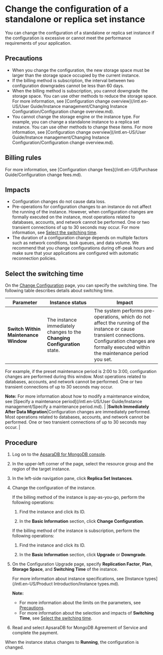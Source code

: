 # Change the configuration of a standalone or replica set instance

You can change the configuration of a standalone or replica set instance if the configuration is excessive or cannot meet the performance requirements of your application.

## Precautions

-   When you change the configuration, the new storage space must be larger than the storage space occupied by the current instance.
-   If the billing method is subscription, the interval between two configuration downgrades cannot be less than 60 days.
-   When the billing method is subscription, you cannot downgrade the storage space. You can use other methods to reduce the storage space. For more information, see [Configuration change overview](/intl.en-US/User Guide/Instance management/Changing Instance Configuration/Configuration change overview.md).
-   You cannot change the storage engine or the instance type. For example, you can change a standalone instance to a replica set instance. You can use other methods to change these items. For more information, see [Configuration change overview](/intl.en-US/User Guide/Instance management/Changing Instance Configuration/Configuration change overview.md).

## Billing rules

For more information, see [Configuration change fees](/intl.en-US/Purchase Guide/Configuration change fees.md).

## Impacts

-   Configuration changes do not cause data loss.
-   Pre-operations for configuration changes to an instance do not affect the running of the instance. However, when configuration changes are formally executed on the instance, most operations related to databases, accounts, and network cannot be performed. One or two transient connections of up to 30 seconds may occur. For more information, see [Select the switching time](#section_usx_gsk_d99).
-   The duration of a configuration change depends on multiple factors such as network conditions, task queues, and data volume. We recommend that you change configurations during off-peak hours and make sure that your applications are configured with automatic reconnection policies.

## Select the switching time

On the [Change Configuration](#step_ouf_3i9_xep) page, you can specify the switching time. The following table describes details about switching time.

|Parameter|Instance status|Impact|
|---------|---------------|------|
|**Switch Within Maintenance Window**|The instance immediately changes to the **Changing Configuration** state.|The system performs pre-operations, which do not affect the running of the instance or cause transient connections. Configuration changes are formally executed within the maintenance period you set.

For example, if the preset maintenance period is 2:00 to 3:00, configuration changes are performed during this window. Most operations related to databases, accounts, and network cannot be performed. One or two transient connections of up to 30 seconds may occur.

**Note:** For more information about how to modify a maintenance window, see [Specify a maintenance period](/intl.en-US/User Guide/Instance management/Specify a maintenance period.md). |
|**Switch Immediately After Data Migration**|Configuration changes are immediately performed. Most operations related to databases, accounts, and network cannot be performed. One or two transient connections of up to 30 seconds may occur. |

## Procedure

1.  Log on to the [ApsaraDB for MongoDB console](https://mongodb.console.aliyun.com/).

2.  In the upper-left corner of the page, select the resource group and the region of the target instance.

3.  In the left-side navigation pane, click **Replica Set Instances**.

4.  Change the configuration of the instance.

    If the billing method of the instance is pay-as-you-go, perform the following operations:

    1.  Find the instance and click its ID.

    2.  In the **Basic Information** section, click **Change Configuration**.

    If the billing method of the instance is subscription, perform the following operations:

    1.  Find the instance and click its ID.

    2.  In the **Basic Information** section, click **Upgrade** or **Downgrade**.

5.  On the Configuration Upgrade page, specify **Replication Factor**, **Plan**, **Storage Space**, and **Switching Time** of the instance.

    For more information about instance specifications, see [Instance types](/intl.en-US/Product Introduction/Instance types.md).

    **Note:**

    -   For more information about the limits on the parameters, see [Precautions](#section_lqr_nhm_8sg).
    -   For more information about the selection and impacts of **Switching Time**, see [Select the switching time](#section_usx_gsk_d99).
6.  Read and select ApsaraDB for MongoDB Agreement of Service and complete the payment.


When the instance status changes to **Running**, the configuration is changed.

